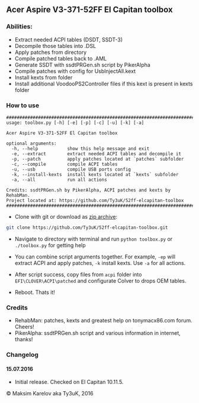 ## Acer Aspire V3-371-52FF El Capitan toolbox

### Abilities:

 - Extract needed ACPI tables (DSDT, SSDT-3)
 - Decompile those tables into .DSL
 - Apply patches from directory
 - Compile patched tables back to .AML
 - Generate SSDT with ssdtPRGen.sh script by PikerAlpha
 - Compile patches with config for UsbInjectAll.kext
 - Install kexts from folder
 - Install additional VoodooPS2Controller files if this kext is present in kexts folder

### How to use

```
################################################################################
usage: toolbox.py [-h] [-e] [-p] [-c] [-u] [-k] [-a]

Acer Aspire V3-371-52FF El Capitan toolbox

optional arguments:
  -h, --help           show this help message and exit
  -e, --extract        extract needed ACPI tables and decompile it
  -p, --patch          apply patches located at `patches` subfolder
  -c, --compile        compile ACPI tables
  -u, --usb            compile USB ports config
  -k, --install-kexts  install kexts located at `kexts` subfolder
  -a, --all            run all actions

Credits: ssdtPRGen.sh by PikerAlpha, ACPI patches and kexts by RehabMan.
Project located at: https://github.com/Ty3uK/52ff-elcapitan-toolbox
################################################################################
```

 - Clone with git or download as [zip archive](https://github.com/Ty3uK/52ff-elcapitan-toolbox/archive/master.zip):
```bash
git clone https://github.com/Ty3uK/52ff-elcapitan-toolbox.git
```

 - Navigate to directory with terminal and run ```python toolbox.py``` or ```./toolbox.py``` for getting help

 - You can combine script arguments together. For example, ```-ep``` will extract ACPI and apply patches, ```-k``` install kexts. Use ```-a``` for all actions.

 - After script success, copy files from ```acpi``` folder into ```EFI\CLOVER\ACPI\patched``` and configurate Colver to drops OEM tables.

 - Reboot. Thats it!

 ### Credits

 - RehabMan: patches, kexts and greatest help on tonymacx86.com forum. Cheers!
 - PikerAlpha: ssdtPRGen.sh script and various information in internet, thanks!

 ### Changelog

 #### 15.07.2016
 - Initial release. Checked on El Capitan 10.11.5.

 &copy; Maksim Karelov aka Ty3uK, 2016